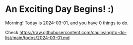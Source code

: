 # An Exciting Day Begins! :)

Morning! Today is 2024-03-01, and you have 0 things to do.

Check https://raw.githubusercontent.com/cauliyang/to-do-list/main/todos/2024-03-01.md